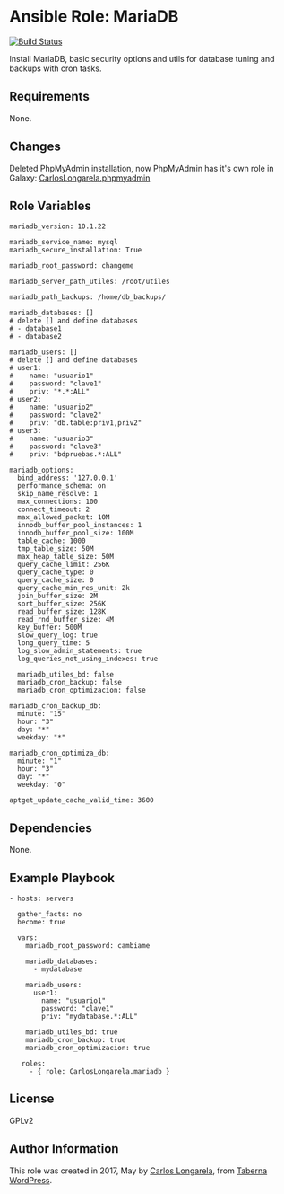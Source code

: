 Ansible Role: MariaDB
=========

[![Build Status](https://travis-ci.org/CarlosLongarela/ansible-role-mariadb.svg?branch=master)](https://travis-ci.org/CarlosLongarela/ansible-role-mariadb)

Install MariaDB, basic security options and utils for database tuning and backups with cron tasks.

Requirements
------------

None.

Changes
------------

Deleted PhpMyAdmin installation, now PhpMyAdmin has it's own role in Galaxy: [CarlosLongarela.phpmyadmin](https://galaxy.ansible.com/CarlosLongarela/phpmyadmin/)

Role Variables
--------------

    mariadb_version: 10.1.22

    mariadb_service_name: mysql
    mariadb_secure_installation: True

    mariadb_root_password: changeme

    mariadb_server_path_utiles: /root/utiles

    mariadb_path_backups: /home/db_backups/

    mariadb_databases: []
    # delete [] and define databases
    # - database1
    # - database2

    mariadb_users: []
    # delete [] and define databases
    # user1:
    #    name: "usuario1"
    #    password: "clave1"
    #    priv: "*.*:ALL"
    # user2:
    #    name: "usuario2"
    #    password: "clave2"
    #    priv: "db.table:priv1,priv2"
    # user3:
    #    name: "usuario3"
    #    password: "clave3"
    #    priv: "bdpruebas.*:ALL"

    mariadb_options:
      bind_address: '127.0.0.1'
      performance_schema: on
      skip_name_resolve: 1
      max_connections: 100
      connect_timeout: 2
      max_allowed_packet: 10M
      innodb_buffer_pool_instances: 1
      innodb_buffer_pool_size: 100M
      table_cache: 1000
      tmp_table_size: 50M
      max_heap_table_size: 50M
      query_cache_limit: 256K
      query_cache_type: 0
      query_cache_size: 0
      query_cache_min_res_unit: 2k
      join_buffer_size: 2M
      sort_buffer_size: 256K
      read_buffer_size: 128K
      read_rnd_buffer_size: 4M
      key_buffer: 500M
      slow_query_log: true
      long_query_time: 5
      log_slow_admin_statements: true
      log_queries_not_using_indexes: true

      mariadb_utiles_bd: false
      mariadb_cron_backup: false
      mariadb_cron_optimizacion: false

    mariadb_cron_backup_db:
      minute: "15"
      hour: "3"
      day: "*"
      weekday: "*"

    mariadb_cron_optimiza_db:
      minute: "1"
      hour: "3"
      day: "*"
      weekday: "0"

    aptget_update_cache_valid_time: 3600


Dependencies
------------

None.

Example Playbook
----------------

    - hosts: servers

      gather_facts: no
      become: true

      vars:
        mariadb_root_password: cambiame

        mariadb_databases:
          - mydatabase

        mariadb_users:
          user1:
            name: "usuario1"
            password: "clave1"
            priv: "mydatabase.*:ALL"

        mariadb_utiles_bd: true
        mariadb_cron_backup: true
        mariadb_cron_optimizacion: true

       roles:
         - { role: CarlosLongarela.mariadb }

License
-------

GPLv2

Author Information
------------------

This role was created in 2017, May by [Carlos Longarela](mailto:carlos@longarela.eu), from [Taberna WordPress](https://tabernawp.com/).
